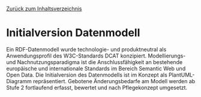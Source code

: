 [Zurück zum Inhaltsverzeichnis](https://healthdcat-ap-de.github.io/healthdcat-ap.de/report_stage_1.html)
# Initialversion Datenmodell
Ein RDF-Datenmodell wurde technologie- und produktneutral als Anwendungsprofil des W3C-Standards DCAT konzipiert. Modellierungs- und Nachnutzungsparadigma ist die Anschlussfähigkeit an bestehende europäische und internationale Standards im Bereich Semantic Web und Open Data. Die Initialversion des Datenmodells ist im Konzept als PlantUML-Diagramm repräsentiert. Gebotene Änderungsbedarfe am Modell werden ab Stufe 2 fortlaufend erfasst, bewertet und nach Pflegekonzept umgesetzt.